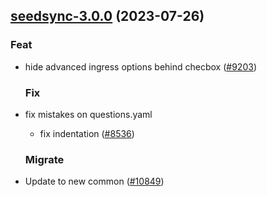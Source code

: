 

## [seedsync-3.0.0](https://github.com/truecharts/charts/compare/seedsync-2.0.9...seedsync-3.0.0) (2023-07-26)

### Feat

- hide advanced ingress options behind checbox ([#9203](https://github.com/truecharts/charts/issues/9203))
  
  ### Fix

- fix mistakes on questions.yaml
  - fix indentation ([#8536](https://github.com/truecharts/charts/issues/8536))
  
  ### Migrate

- Update to new common ([#10849](https://github.com/truecharts/charts/issues/10849))
  
  
